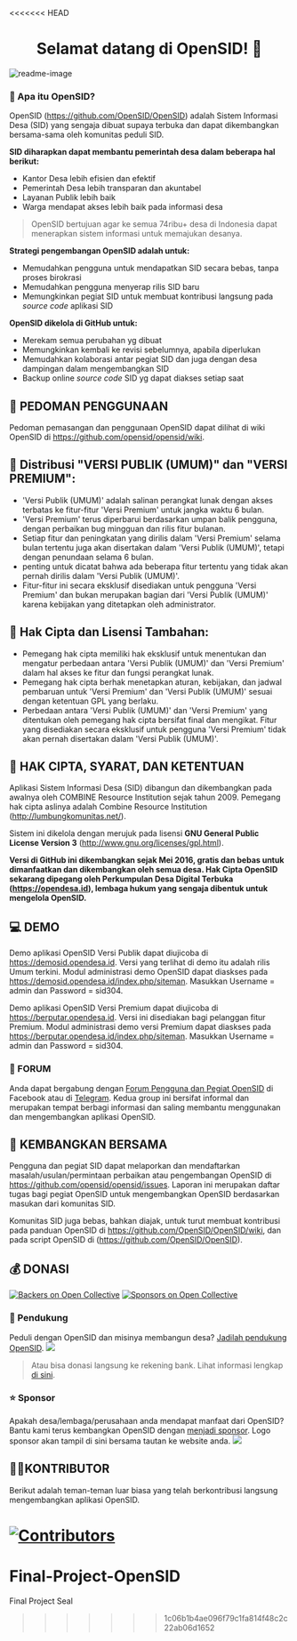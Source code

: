 <<<<<<< HEAD
<h1 align="center">Selamat datang di OpenSID! 👋</h1>

![readme-image](https://user-images.githubusercontent.com/46939846/103254436-d5381f80-49b7-11eb-8c2b-99dc4c7de30b.png "OpenSID membantu penanggulangan COVID-19")

### 🤔 Apa itu OpenSID?

OpenSID (https://github.com/OpenSID/OpenSID) adalah Sistem Informasi Desa (SID) yang sengaja dibuat supaya terbuka dan dapat dikembangkan bersama-sama oleh komunitas peduli SID.

**SID diharapkan dapat membantu pemerintah desa dalam beberapa hal berikut:**

- Kantor Desa lebih efisien dan efektif
- Pemerintah Desa lebih transparan dan akuntabel
- Layanan Publik lebih baik
- Warga mendapat akses lebih baik pada informasi desa

> OpenSID bertujuan agar ke semua 74ribu+ desa di Indonesia dapat menerapkan sistem informasi untuk memajukan desanya.

**Strategi pengembangan OpenSID adalah untuk:**

- Memudahkan pengguna untuk mendapatkan SID secara bebas, tanpa proses birokrasi
- Memudahkan pengguna menyerap rilis SID baru
- Memungkinkan pegiat SID untuk membuat kontribusi langsung pada _source code_ aplikasi SID

**OpenSID dikelola di GitHub untuk:**

- Merekam semua perubahan yg dibuat
- Memungkinkan kembali ke revisi sebelumnya, apabila diperlukan
- Memudahkan kolaborasi antar pegiat SID dan juga dengan desa dampingan dalam mengembangkan SID
- Backup online _source code_ SID yg dapat diakses setiap saat

## 📃 PEDOMAN PENGGUNAAN

Pedoman pemasangan dan penggunaan OpenSID dapat dilihat di wiki OpenSID di https://github.com/opensid/opensid/wiki.

## 📑 Distribusi "VERSI PUBLIK (UMUM)" dan "VERSI PREMIUM":
- 'Versi Publik (UMUM)' adalah salinan perangkat lunak dengan akses terbatas ke fitur-fitur 'Versi Premium' untuk jangka waktu 6 bulan.
- 'Versi Premium' terus diperbarui berdasarkan umpan balik pengguna, dengan perbaikan bug mingguan dan rilis fitur bulanan.
- Setiap fitur dan peningkatan yang dirilis dalam 'Versi Premium' selama bulan tertentu juga akan disertakan dalam 'Versi Publik (UMUM)', tetapi dengan penundaan selama 6 bulan.
- penting untuk dicatat bahwa ada beberapa fitur tertentu yang tidak akan pernah dirilis dalam 'Versi Publik (UMUM)'.
- Fitur-fitur ini secara eksklusif disediakan untuk pengguna 'Versi Premium' dan bukan merupakan bagian dari 'Versi Publik (UMUM)' karena kebijakan yang ditetapkan oleh administrator.

## 📑 Hak Cipta dan Lisensi Tambahan:
- Pemegang hak cipta memiliki hak eksklusif untuk menentukan dan mengatur perbedaan antara 'Versi Publik (UMUM)' dan 'Versi Premium' dalam hal akses ke fitur dan fungsi perangkat lunak.
- Pemegang hak cipta berhak menetapkan aturan, kebijakan, dan jadwal pembaruan untuk 'Versi Premium' dan 'Versi Publik (UMUM)' sesuai dengan ketentuan GPL yang berlaku.
- Perbedaan antara 'Versi Publik (UMUM)' dan 'Versi Premium' yang ditentukan oleh pemegang hak cipta bersifat final dan mengikat. Fitur yang disediakan secara eksklusif untuk pengguna 'Versi Premium' tidak akan pernah disertakan dalam 'Versi Publik (UMUM)'.


## 📑 HAK CIPTA, SYARAT, DAN KETENTUAN

Aplikasi Sistem Informasi Desa (SID) dibangun dan dikembangkan pada awalnya oleh COMBINE Resource Institution sejak tahun 2009. Pemegang hak cipta aslinya adalah Combine Resource Institution (http://lumbungkomunitas.net/).

Sistem ini dikelola dengan merujuk pada lisensi **GNU General Public License Version 3** (http://www.gnu.org/licenses/gpl.html).

**Versi di GitHub ini dikembangkan sejak Mei 2016, gratis dan bebas untuk dimanfaatkan dan dikembangkan oleh semua desa. Hak Cipta OpenSID sekarang dipegang oleh Perkumpulan Desa Digital Terbuka (https://opendesa.id), lembaga hukum yang sengaja dibentuk untuk mengelola OpenSID.**

## 💻 DEMO

Demo aplikasi OpenSID Versi Publik dapat diujicoba di https://demosid.opendesa.id. Versi yang terlihat di demo itu adalah rilis Umum terkini. Modul administrasi demo OpenSID dapat diaskses pada https://demosid.opendesa.id/index.php/siteman. Masukkan Username = admin dan Password = sid304.

Demo aplikasi OpenSID Versi Premium dapat diujicoba di https://berputar.opendesa.id. Versi ini disediakan bagi pelanggan fitur Premium. Modul administrasi demo versi Premium dapat diaskses pada https://berputar.opendesa.id/index.php/siteman. Masukkan Username = admin dan Password = sid304.

### 💬 FORUM

Anda dapat bergabung dengan [Forum Pengguna dan Pegiat OpenSID](https://www.facebook.com/groups/komunitasopendesa) di Facebook atau di [Telegram](https://t.me/komunitasopensidstop). Kedua group ini bersifat informal dan merupakan tempat berbagi informasi dan saling membantu menggunakan dan mengembangkan aplikasi OpenSID.

## 🤝 KEMBANGKAN BERSAMA

Pengguna dan pegiat SID dapat melaporkan dan mendaftarkan masalah/usulan/permintaan perbaikan atau pengembangan OpenSID di https://github.com/opensid/opensid/issues. Laporan ini merupakan daftar tugas bagi pegiat OpenSID untuk mengembangkan OpenSID berdasarkan masukan dari komunitas SID.

Komunitas SID juga bebas, bahkan diajak, untuk turut membuat kontribusi pada panduan OpenSID di https://github.com/OpenSID/OpenSID/wiki, dan pada script OpenSID di (https://github.com/OpenSID/OpenSID).

## 💰 DONASI

[![Backers on Open Collective](https://opencollective.com/OpenSID/backers/badge.svg)](#backers)
[![Sponsors on Open Collective](https://opencollective.com/OpenSID/sponsors/badge.svg)](#sponsors)

### 🧑 Pendukung

Peduli dengan OpenSID dan misinya membangun desa? [Jadilah pendukung OpenSID](https://opencollective.com/OpenSID#backer).
<a href="https://opencollective.com/OpenSID#backers" target="_blank"><img src="https://opencollective.com/OpenSID/backers.svg?width=890"></a>

> Atau bisa donasi langsung ke rekening bank. Lihat informasi lengkap [di sini](https://opendesa.id/donasi).

### ⭐️ Sponsor

Apakah desa/lembaga/perusahaan anda mendapat manfaat dari OpenSID? Bantu kami terus kembangkan OpenSID dengan [menjadi sponsor](https://opencollective.com/OpenSID#sponsor). Logo sponsor akan tampil di sini bersama tautan ke website anda.
<a href="https://opencollective.com/OpenSID#backers" target="_blank"><img src="https://opencollective.com/OpenSID/sponsors.svg?width=890"></a>

## 👨‍💻KONTRIBUTOR

Berikut adalah teman-teman luar biasa yang telah berkontribusi langsung mengembangkan aplikasi OpenSID.

[![Contributors](https://contrib.rocks/image?repo=OpenSID/OpenSID)](https://github.com/OpenSID/OpenSID/graphs/contributors)
=======
# Final-Project-OpenSID
Final Project Seal 
>>>>>>> 1c06b1b4ae096f79c1fa814f48c2c22ab06d1652
